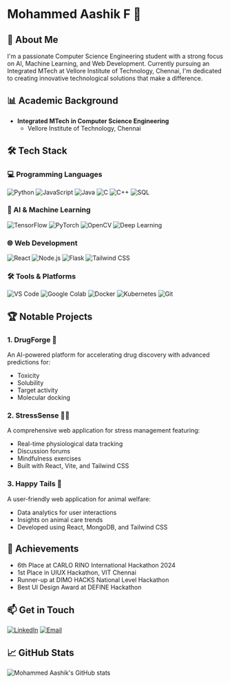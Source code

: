 # Mohammed Aashik F 👋

## 🚀 About Me
I'm a passionate Computer Science Engineering student with a strong focus on AI, Machine Learning, and Web Development. Currently pursuing an Integrated MTech at Vellore Institute of Technology, Chennai, I'm dedicated to creating innovative technological solutions that make a difference.

## 📊 Academic Background
- **Integrated MTech in Computer Science Engineering**
  - Vellore Institute of Technology, Chennai

## 🛠️ Tech Stack

### 💻 Programming Languages
![Python](https://img.shields.io/badge/Python-3776AB?style=for-the-badge&logo=python&logoColor=white)
![JavaScript](https://img.shields.io/badge/JavaScript-F7DF1E?style=for-the-badge&logo=javascript&logoColor=black)
![Java](https://img.shields.io/badge/Java-ED8B00?style=for-the-badge&logo=java&logoColor=white)
![C](https://img.shields.io/badge/C-00599C?style=for-the-badge&logo=c&logoColor=white)
![C++](https://img.shields.io/badge/C++-00599C?style=for-the-badge&logo=cplusplus&logoColor=white)
![SQL](https://img.shields.io/badge/SQL-4479A1?style=for-the-badge&logo=sql&logoColor=white)

### 🤖 AI & Machine Learning
![TensorFlow](https://img.shields.io/badge/TensorFlow-FF6F00?style=for-the-badge&logo=tensorflow&logoColor=white)
![PyTorch](https://img.shields.io/badge/PyTorch-EE4C2C?style=for-the-badge&logo=pytorch&logoColor=white)
![OpenCV](https://img.shields.io/badge/OpenCV-5C3EE8?style=for-the-badge&logo=opencv&logoColor=white)
![Deep Learning](https://img.shields.io/badge/Deep%20Learning-00AEFF?style=for-the-badge&logo=neural-network&logoColor=white)

### 🌐 Web Development
![React](https://img.shields.io/badge/React-61DAFB?style=for-the-badge&logo=react&logoColor=black)
![Node.js](https://img.shields.io/badge/Node.js-43853D?style=for-the-badge&logo=node.js&logoColor=white)
![Flask](https://img.shields.io/badge/Flask-000000?style=for-the-badge&logo=flask&logoColor=white)
![Tailwind CSS](https://img.shields.io/badge/Tailwind_CSS-38B2AC?style=for-the-badge&logo=tailwind-css&logoColor=white)

### 🛠️ Tools & Platforms
![VS Code](https://img.shields.io/badge/VS%20Code-0078D4?style=for-the-badge&logo=visual%20studio%20code&logoColor=white)
![Google Colab](https://img.shields.io/badge/Google%20Colab-F9AB00?style=for-the-badge&logo=google-colab&logoColor=white)
![Docker](https://img.shields.io/badge/Docker-2496ED?style=for-the-badge&logo=docker&logoColor=white)
![Kubernetes](https://img.shields.io/badge/Kubernetes-326CE5?style=for-the-badge&logo=kubernetes&logoColor=white)
![Git](https://img.shields.io/badge/Git-F05032?style=for-the-badge&logo=git&logoColor=white)

## 🏆 Notable Projects

### 1. DrugForge 💊
An AI-powered platform for accelerating drug discovery with advanced predictions for:
- Toxicity
- Solubility
- Target activity
- Molecular docking

### 2. StressSense 🧘‍♀️
A comprehensive web application for stress management featuring:
- Real-time physiological data tracking
- Discussion forums
- Mindfulness exercises
- Built with React, Vite, and Tailwind CSS

### 3. Happy Tails 🐾
A user-friendly web application for animal welfare:
- Data analytics for user interactions
- Insights on animal care trends
- Developed using React, MongoDB, and Tailwind CSS

## 🏅 Achievements
- 6th Place at CARLO RINO International Hackathon 2024
- 1st Place in UIUX Hackathon, VIT Chennai
- Runner-up at DIMO HACKS National Level Hackathon
- Best UI Design Award at DEFINE Hackathon

## 📫 Get in Touch
[![LinkedIn](https://img.shields.io/badge/LinkedIn-0077B5?style=for-the-badge&logo=linkedin&logoColor=white)](Your-LinkedIn-Profile-URL)
[![Email](https://img.shields.io/badge/Email-D14836?style=for-the-badge&logo=gmail&logoColor=white)](mailto:md17ashik@gmail.com)

## 📈 GitHub Stats
![Mohammed Aashik's GitHub stats](https://github-readme-stats.vercel.app/api?username=Aashik1701&show_icons=true&theme=radical)

